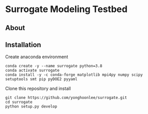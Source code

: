 # Surrogate Modeling Testbed

## About

## Installation

Create anaconda environment

```
conda create -y --name surrogate python=3.8
conda activate surrogate
conda install -y -c conda-forge matplotlib mpi4py numpy scipy setuptools smt pip pyDOE2 pyyaml
```

Clone this repository and install

```
git clone https://github.com/yonghoonlee/surrogate.git
cd surrogate
python setup.py develop
```

